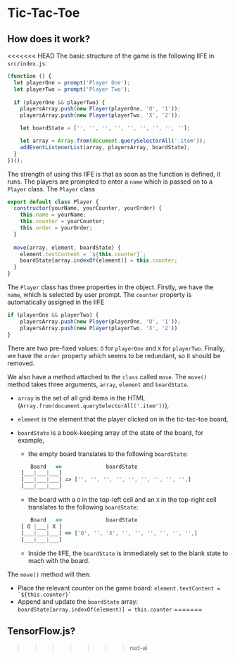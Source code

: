 # Tic-Tac-Toe
## How does it work?
<<<<<<< HEAD
The basic structure of the game is the following IIFE in `src/index.js`:

```js
(function () {
  let playerOne = prompt('Player One');
  let playerTwo = prompt('Player Two');
  
  if (playerOne && playerTwo) {
    playersArray.push(new Player(playerOne, 'O', '1'));
    playersArray.push(new Player(playerTwo, 'X', '2'));

    let boardState = ['', '', '', '', '', '', '', '', ''];

    let array = Array.from(document.querySelectorAll('.item'));
    addEventListenerList(array, playersArray, boardState);
  }
})();
```
The strength of using this IIFE is that as soon as the function is defined, it runs. The players are prompted to enter a `name` which is passed on to a `Player` class. The `Player` class
```js
export default class Player {
  constructor(yourName, yourCounter, yourOrder) {
    this.name = yourName;
    this.counter = yourCounter;
    this.order = yourOrder;
  }
 
  move(array, element, boardState) {
    element.textContent = `${this.counter}`;
    boardState[array.indexOf(element)] = this.counter;
  }
}
```
The `Player` class has three properties in the object. Firstly, we have the `name`, which is selected by user prompt. The `counter` property is automatically assigned in the IIFE
```js
if (playerOne && playerTwo) {
    playersArray.push(new Player(playerOne, 'O', '1'));
    playersArray.push(new Player(playerTwo, 'X', '2'))
}
```
There are two pre-fixed values: `O` for `playerOne` and `X` for `playerTwo`. Finally, we have the `order` property which seems to be redundant, so it should be removed. 

We also have a method attached to the `class` called `move`. The `move()` method takes three arguments, `array`, `element` and `boardState`. 
- `array` is the set of all grid items in the HTML (`Array.from(document.querySelectorAll('.item'))`),
- `element` is the element that the player clicked on in the tic-tac-toe board,
- `boardState` is a book-keeping array of the state of the board, for example,
  - the empty board translates to the following  `boardState`:
  ```js
      Board   =>              boardState
   [___|___|___]
   [___|___|___] => ['', '', '', '', '', '', '', '', '',]
   [___|___|___]
  ```
     
  -  the board with a `O` in the top-left cell and an `X` in the top-right cell translates to the following `boardState`:
  ```js
      Board   =>              boardState
   [ O |___| X ]
   [___|___|___] => ['O', '', 'X', '', '', '', '', '', '',]
   [___|___|___]
  ```
  - Inside the IIFE, the `boardState` is immediately set to the blank state to mach with the board.

The `move()` method will then:
- Place the relevant counter on the game board: ``element.textContent = `${this.counter}` ``
- Append and update the `boardState` array: `boardState[array.indexOf(element)] = this.counter`
=======

## TensorFlow.js?
>>>>>>> rud-ai
